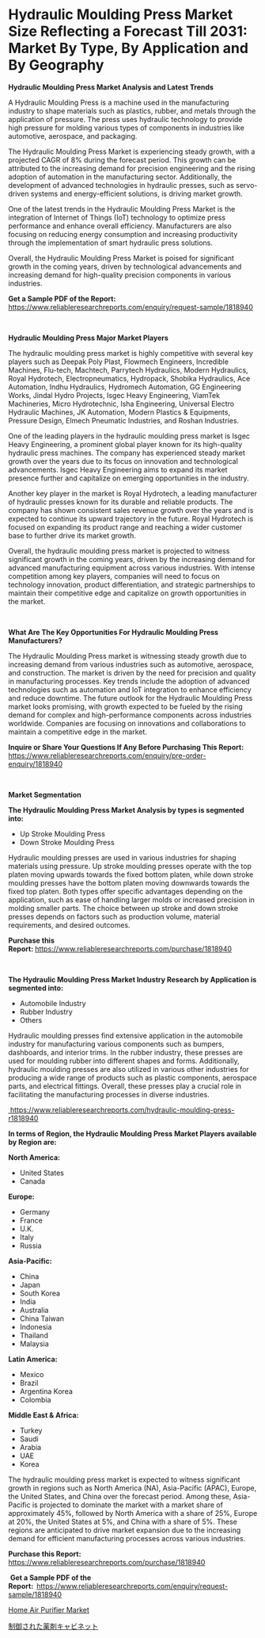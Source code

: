 <p><h1>Hydraulic Moulding Press Market Size Reflecting a Forecast Till 2031: Market By Type, By Application and By Geography</h1></p><p><strong>Hydraulic Moulding Press Market Analysis and Latest Trends</strong></p>
<p><p>A Hydraulic Moulding Press is a machine used in the manufacturing industry to shape materials such as plastics, rubber, and metals through the application of pressure. The press uses hydraulic technology to provide high pressure for molding various types of components in industries like automotive, aerospace, and packaging.</p><p>The Hydraulic Moulding Press Market is experiencing steady growth, with a projected CAGR of 8% during the forecast period. This growth can be attributed to the increasing demand for precision engineering and the rising adoption of automation in the manufacturing sector. Additionally, the development of advanced technologies in hydraulic presses, such as servo-driven systems and energy-efficient solutions, is driving market growth.</p><p>One of the latest trends in the Hydraulic Moulding Press Market is the integration of Internet of Things (IoT) technology to optimize press performance and enhance overall efficiency. Manufacturers are also focusing on reducing energy consumption and increasing productivity through the implementation of smart hydraulic press solutions.</p><p>Overall, the Hydraulic Moulding Press Market is poised for significant growth in the coming years, driven by technological advancements and increasing demand for high-quality precision components in various industries.</p></p>
<p><strong>Get a Sample PDF of the Report:&nbsp;</strong> <a href="https://www.reliableresearchreports.com/enquiry/request-sample/1818940">https://www.reliableresearchreports.com/enquiry/request-sample/1818940</a></p>
<p>&nbsp;</p>
<p><strong>Hydraulic Moulding Press Major Market Players</strong></p>
<p><p>The hydraulic moulding press market is highly competitive with several key players such as Deepak Poly Plast, Flowmech Engineers, Incredible Machines, Flu-tech, Machtech, Parrytech Hydraulics, Modern Hydraulics, Royal Hydrotech, Electropneumatics, Hydropack, Shobika Hydraulics, Ace Automation, Indhu Hydraulics, Hydromech Automation, GG Engineering Works, Jindal Hydro Projects, Isgec Heavy Engineering, ViamTek Machineries, Micro Hydrotechnic, Isha Engineering, Universal Electro Hydraulic Machines, JK Automation, Modern Plastics & Equipments, Pressure Design, Elmech Pneumatic Industries, and Roshan Industries.</p><p>One of the leading players in the hydraulic moulding press market is Isgec Heavy Engineering, a prominent global player known for its high-quality hydraulic press machines. The company has experienced steady market growth over the years due to its focus on innovation and technological advancements. Isgec Heavy Engineering aims to expand its market presence further and capitalize on emerging opportunities in the industry.</p><p>Another key player in the market is Royal Hydrotech, a leading manufacturer of hydraulic presses known for its durable and reliable products. The company has shown consistent sales revenue growth over the years and is expected to continue its upward trajectory in the future. Royal Hydrotech is focused on expanding its product range and reaching a wider customer base to further drive its market growth.</p><p>Overall, the hydraulic moulding press market is projected to witness significant growth in the coming years, driven by the increasing demand for advanced manufacturing equipment across various industries. With intense competition among key players, companies will need to focus on technology innovation, product differentiation, and strategic partnerships to maintain their competitive edge and capitalize on growth opportunities in the market.</p></p>
<p>&nbsp;</p>
<p><strong>What Are The Key Opportunities For Hydraulic Moulding Press Manufacturers?</strong></p>
<p><p>The Hydraulic Moulding Press market is witnessing steady growth due to increasing demand from various industries such as automotive, aerospace, and construction. The market is driven by the need for precision and quality in manufacturing processes. Key trends include the adoption of advanced technologies such as automation and IoT integration to enhance efficiency and reduce downtime. The future outlook for the Hydraulic Moulding Press market looks promising, with growth expected to be fueled by the rising demand for complex and high-performance components across industries worldwide. Companies are focusing on innovations and collaborations to maintain a competitive edge in the market.</p></p>
<p><strong>Inquire or Share Your Questions If Any Before Purchasing This Report:</strong> <a href="https://www.reliableresearchreports.com/enquiry/pre-order-enquiry/1818940">https://www.reliableresearchreports.com/enquiry/pre-order-enquiry/1818940</a></p>
<p>&nbsp;</p>
<p><strong>Market Segmentation</strong></p>
<p><strong>The Hydraulic Moulding Press Market Analysis by types is segmented into:</strong></p>
<p><ul><li>Up Stroke Moulding Press</li><li>Down Stroke Moulding Press</li></ul></p>
<p><p>Hydraulic moulding presses are used in various industries for shaping materials using pressure. Up stroke moulding presses operate with the top platen moving upwards towards the fixed bottom platen, while down stroke moulding presses have the bottom platen moving downwards towards the fixed top platen. Both types offer specific advantages depending on the application, such as ease of handling larger molds or increased precision in molding smaller parts. The choice between up stroke and down stroke presses depends on factors such as production volume, material requirements, and desired outcomes.</p></p>
<p><strong>Purchase this Report:&nbsp;</strong><a href="https://www.reliableresearchreports.com/purchase/1818940">https://www.reliableresearchreports.com/purchase/1818940</a></p>
<p>&nbsp;</p>
<p><strong>The Hydraulic Moulding Press Market Industry Research by Application is segmented into:</strong></p>
<p><ul><li>Automobile Industry</li><li>Rubber Industry</li><li>Others</li></ul></p>
<p><p>Hydraulic moulding presses find extensive application in the automobile industry for manufacturing various components such as bumpers, dashboards, and interior trims. In the rubber industry, these presses are used for moulding rubber into different shapes and forms. Additionally, hydraulic moulding presses are also utilized in various other industries for producing a wide range of products such as plastic components, aerospace parts, and electrical fittings. Overall, these presses play a crucial role in facilitating the manufacturing processes in diverse industries.</p></p>
<p><a href="https://www.reliableresearchreports.com/hydraulic-moulding-press-r1818940">&nbsp;https://www.reliableresearchreports.com/hydraulic-moulding-press-r1818940</a></p>
<p><strong>In terms of Region, the Hydraulic Moulding Press Market Players available by Region are:</strong></p>
<p>
    <p> <strong> North America: </strong>
        <ul>
            <li>United States</li>
            <li>Canada</li>
        </ul>
        </p> 
    <p> <strong> Europe: </strong>
        <ul>
            <li>Germany</li>
            <li>France</li>
            <li>U.K.</li>
            <li>Italy</li>
            <li>Russia</li>
        </ul>
        </p> 
    <p> <strong> Asia-Pacific: </strong>
        <ul>
            <li>China</li>
            <li>Japan</li>
            <li>South Korea</li>
            <li>India</li>
            <li>Australia</li>
            <li>China Taiwan</li>
            <li>Indonesia</li>
            <li>Thailand</li>
            <li>Malaysia</li>
        </ul>
        </p> 
    <p> <strong> Latin America: </strong>
        <ul>
            <li>Mexico</li>
            <li>Brazil</li>
            <li>Argentina Korea</li>
            <li>Colombia</li>
        </ul>
        </p> 
    <p> <strong> Middle East & Africa: </strong>
        <ul>
            <li>Turkey</li>
            <li>Saudi</li>
            <li>Arabia</li>
            <li>UAE</li>
            <li>Korea</li>
        </ul>
    </p>
    </p>
<p><p>The hydraulic moulding press market is expected to witness significant growth in regions such as North America (NA), Asia-Pacific (APAC), Europe, the United States, and China over the forecast period. Among these, Asia-Pacific is projected to dominate the market with a market share of approximately 45%, followed by North America with a share of 25%, Europe at 20%, the United States at 5%, and China with a share of 5%. These regions are anticipated to drive market expansion due to the increasing demand for efficient manufacturing processes across various industries.</p></p>
<p><strong>Purchase this Report: </strong><a href="https://www.reliableresearchreports.com/purchase/1818940">https://www.reliableresearchreports.com/purchase/1818940</a></p>
<p>&nbsp;<strong>Get a Sample PDF of the Report:&nbsp;&nbsp;</strong><a href="https://www.reliableresearchreports.com/enquiry/request-sample/1818940">https://www.reliableresearchreports.com/enquiry/request-sample/1818940</a></p>
<p><strong></strong></p>
<p><p><a href="https://three-jumbo-f6d.notion.site/Home-Air-Purifier-Market-Furnishes-Information-on-Market-Share-Market-Trends-and-Market-Growth-e7c61c0603634cf68701a461aced56de">Home Air Purifier Market</a></p><p><a href="https://medium.com/@akio198300/2024%E5%B9%B4%E3%81%8B%E3%82%892031%E5%B9%B4%E3%81%BE%E3%81%A7%E3%81%AE%E6%9C%9F%E9%96%93%E3%81%AB%E4%BA%88%E6%B8%AC%E3%81%95%E3%82%8C%E3%82%8B%E7%AE%A1%E7%90%86%E8%96%AC%E5%89%A4%E3%82%AD%E3%83%A3%E3%83%93%E3%83%8D%E3%83%83%E3%83%88%E3%81%AE%E5%B8%82%E5%A0%B4%E5%88%86%E6%9E%90%E3%81%A8%E3%82%B5%E3%82%A4%E3%82%BA%E4%BA%88%E6%B8%AC-5fa7b2674d7a">制御された薬剤キャビネット</a></p></p>